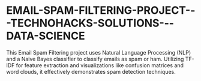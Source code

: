 # EMAIL-SPAM-FILTERING-PROJECT---TECHNOHACKS-SOLUTIONS---DATA-SCIENCE
This Email Spam Filtering project uses Natural Language Processing (NLP) and a Naive Bayes classifier to classify emails as spam or ham. Utilizing TF-IDF for feature extraction and visualizations like confusion matrices and word clouds, it effectively demonstrates spam detection techniques.
